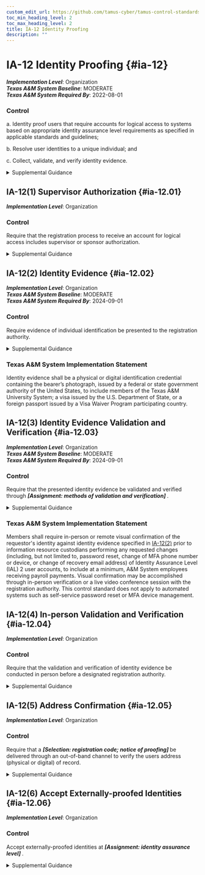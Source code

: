 ```yaml
---
custom_edit_url: https://github.com/tamus-cyber/tamus-control-standards/tree/main/content/tamus.edu/TAMUS_profile.yaml
toc_min_heading_level: 2
toc_max_heading_level: 2
title: IA-12 Identity Proofing
description: ""
---
```


# IA-12 Identity Proofing {#ia-12}

_**Implementation Level**_: Organization\
_**Texas A&M System Baseline**_: MODERATE\
_**Texas A&M System Required By**_: 2022-08-01

### Control



a. Identity proof users that require accounts for logical access to systems based on appropriate identity assurance level requirements as specified in applicable standards and guidelines;

b. Resolve user identities to a unique individual; and

c. Collect, validate, and verify identity evidence.


<details><summary>Supplemental Guidance</summary>Identity proofing is the process of collecting, validating, and verifying a user’s identity information for the purposes of establishing credentials for accessing a system. Identity proofing is intended to mitigate threats to the registration of users and the establishment of their accounts. Standards and guidelines specifying identity assurance levels for identity proofing include [SP 800-63-3](#737513fa-6758-403f-831d-5ddab5e23cb3) and [SP 800-63A](#9099ed2c-922a-493d-bcb4-d896192243ff) . Organizations may be subject to laws, executive orders, directives, regulations, or policies that address the collection of identity evidence. Organizational personnel consult with the senior agency official for privacy and legal counsel regarding such requirements.</details>


## IA-12(1) Supervisor Authorization {#ia-12.01}

_**Implementation Level**_: Organization

### Control

Require that the registration process to receive an account for logical access includes supervisor or sponsor authorization.


<details><summary>Supplemental Guidance</summary>Including supervisor or sponsor authorization as part of the registration process provides an additional level of scrutiny to ensure that the user’s management chain is aware of the account, the account is essential to carry out organizational missions and functions, and the user’s privileges are appropriate for the anticipated responsibilities and authorities within the organization.</details>


## IA-12(2) Identity Evidence {#ia-12.02}

_**Implementation Level**_: Organization\
_**Texas A&M System Baseline**_: MODERATE\
_**Texas A&M System Required By**_: 2024-09-01

### Control

Require evidence of individual identification be presented to the registration authority.


<details><summary>Supplemental Guidance</summary>Identity evidence, such as documentary evidence or a combination of documents and biometrics, reduces the likelihood of individuals using fraudulent identification to establish an identity or at least increases the work factor of potential adversaries. The forms of acceptable evidence are consistent with the risks to the systems, roles, and privileges associated with the user’s account.</details>

### Texas A&M System Implementation Statement

Identity evidence shall be a physical or digital identification credential containing the bearer’s photograph, issued by a federal or state government authority of the United States, to include members of the Texas A&M University System; a visa issued by the U.S. Department of State, or a foreign passport issued by a Visa Waiver Program participating country.



## IA-12(3) Identity Evidence Validation and Verification {#ia-12.03}

_**Implementation Level**_: Organization\
_**Texas A&M System Baseline**_: MODERATE\
_**Texas A&M System Required By**_: 2024-09-01

### Control

Require that the presented identity evidence be validated and verified through <strong title="ia-12.03_odp"> <em>[Assignment: methods of validation and verification]</em> </strong>.


<details><summary>Supplemental Guidance</summary>Validation and verification of identity evidence increases the assurance that accounts and identifiers are being established for the correct user and authenticators are being bound to that user. Validation refers to the process of confirming that the evidence is genuine and authentic, and the data contained in the evidence is correct, current, and related to an individual. Verification confirms and establishes a linkage between the claimed identity and the actual existence of the user presenting the evidence. Acceptable methods for validating and verifying identity evidence are consistent with the risks to the systems, roles, and privileges associated with the users account.</details>

### Texas A&M System Implementation Statement

Members shall require in-person or remote visual confirmation of the requestor's identity against identity evidence specified in [IA-12(2)](/catalog/ia/ia-12#ia-12.02) prior to information resource custodians performing any requested changes (including, but not limited to, password reset, change of MFA phone number or device, or change of recovery email address) of Identity Assurance Level (IAL) 2 user accounts,  to include at a minimum, A&M System employees receiving payroll payments.  Visual confirmation may be accomplished through in-person verification or a live video conference session with the registration authority.  This control standard does not apply to automated systems such as self-service password reset or MFA device management.



## IA-12(4) In-person Validation and Verification {#ia-12.04}

_**Implementation Level**_: Organization

### Control

Require that the validation and verification of identity evidence be conducted in person before a designated registration authority.


<details><summary>Supplemental Guidance</summary>In-person proofing reduces the likelihood of fraudulent credentials being issued because it requires the physical presence of individuals, the presentation of physical identity documents, and actual face-to-face interactions with designated registration authorities.</details>


## IA-12(5) Address Confirmation {#ia-12.05}

_**Implementation Level**_: Organization

### Control

Require that a <strong title="ia-12.05_odp"> <em>[Selection: registration code; notice of proofing]</em> </strong> be delivered through an out-of-band channel to verify the users address (physical or digital) of record.


<details><summary>Supplemental Guidance</summary>To make it more difficult for adversaries to pose as legitimate users during the identity proofing process, organizations can use out-of-band methods to ensure that the individual associated with an address of record is the same individual that participated in the registration. Confirmation can take the form of a temporary enrollment code or a notice of proofing. The delivery address for these artifacts is obtained from records and not self-asserted by the user. The address can include a physical or digital address. A home address is an example of a physical address. Email addresses and telephone numbers are examples of digital addresses.</details>


## IA-12(6) Accept Externally-proofed Identities {#ia-12.06}

_**Implementation Level**_: Organization

### Control

Accept externally-proofed identities at <strong title="ia-12.06_odp"> <em>[Assignment: identity assurance level]</em> </strong>.


<details><summary>Supplemental Guidance</summary>To limit unnecessary re-proofing of identities, particularly of non-PIV users, organizations accept proofing conducted at a commensurate level of assurance by other agencies or organizations. Proofing is consistent with organizational security policy and the identity assurance level appropriate for the system, application, or information accessed. Accepting externally-proofed identities is a fundamental component of managing federated identities across agencies and organizations.</details>
